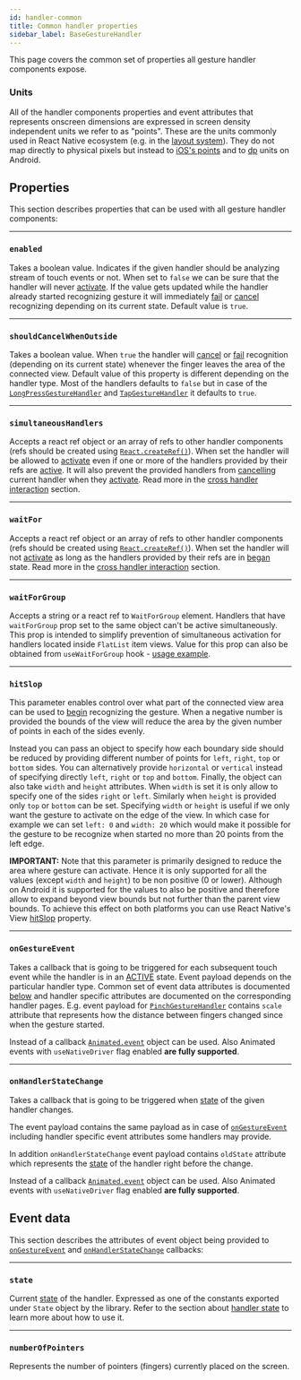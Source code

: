 ```yaml
---
id: handler-common
title: Common handler properties
sidebar_label: BaseGestureHandler
---
```


This page covers the common set of properties all gesture handler components expose.

### Units

All of the handler components properties and event attributes that represents onscreen dimensions are expressed in screen density independent units we refer to as "points".
These are the units commonly used in React Native ecosystem (e.g. in the [layout system](http://facebook.github.io/react-native/docs/flexbox.html)).
They do not map directly to physical pixels but instead to [iOS's points](https://developer.apple.com/library/content/documentation/2DDrawing/Conceptual/DrawingPrintingiOS/GraphicsDrawingOverview/GraphicsDrawingOverview.html#//apple_ref/doc/uid/TP40010156-CH14-SW7) and to [dp](https://developer.android.com/guide/topics/resources/more-resources#Dimension) units on Android.

## Properties

This section describes properties that can be used with all gesture handler components:

---
### `enabled`

Takes a boolean value.
Indicates if the given handler should be analyzing stream of touch events or not.
When set to `false` we can be sure that the handler will never [activate](state.md#active).
If the value gets updated while the handler already started recognizing gesture it will immediately [fail](state.md#failed) or [cancel](state.md#cancelled) recognizing depending on its current state.
Default value is `true`.

---
### `shouldCancelWhenOutside`

Takes a boolean value.
When `true` the handler will [cancel](state.md#cancelled) or [fail](state.md#failed) recognition (depending on its current state) whenever the finger leaves the area of the connected view.
Default value of this property is different depending on the handler type.
Most of the handlers defaults to `false` but in case of the [`LongPressGestureHandler`](handler-longpress.md) and [`TapGestureHandler`](handler-tap.md) it defaults to `true`.

---
### `simultaneousHandlers`

Accepts a react ref object or an array of refs to other handler components (refs should be created using [`React.createRef()`](https://reactjs.org/docs/refs-and-the-dom.html)). When set the handler will be allowed to [activate](state.md#active) even if one or more of the handlers provided by their refs are [active](state.md#active). It will also prevent the provided handlers from [cancelling](state.md#cancelled) current handler when they [activate](state.md#active). Read more in the [cross handler interaction](interactions.md#simultaneous-recognition) section.

---
### `waitFor`

Accepts a react ref object or an array of refs to other handler components (refs should be created using [`React.createRef()`](https://reactjs.org/docs/refs-and-the-dom.html)). When set the handler will not [activate](state.md#active) as long as the handlers provided by their refs are in [began](state.md#began) state. Read more in the [cross handler interaction](interactions.md#awaiting-other-handlers) section.

---
### `waitForGroup`

Accepts a string or a react ref to `WaitForGroup` element. Handlers that have `waitForGroup` prop set to the same object can't be active simultaneously. This prop is intended to simplify prevention of simultaneous activation for handlers located inside `FlatList` item views. Value for this prop can also be obtained from `useWaitForGroup` hook - [usage example](https://github.com/software-mansion/react-native-gesture-handler/blob/master/Example/swipeableAndWaitForGroup/index.js).

---
### `hitSlop`

This parameter enables control over what part of the connected view area can be used to [begin](state.md#began) recognizing the gesture.
When a negative number is provided the bounds of the view will reduce the area by the given number of points in each of the sides evenly.

Instead you can pass an object to specify how each boundary side should be reduced by providing different number of points for `left`, `right`, `top` or `bottom` sides.
You can alternatively provide `horizontal` or `vertical` instead of specifying directly `left`, `right` or `top` and `bottom`.
Finally, the object can also take `width` and `height` attributes.
When `width` is set it is only allow to specify one of the sides `right` or `left`.
Similarly when `height` is provided only `top` or `bottom` can be set.
Specifying `width` or `height` is useful if we only want the gesture to activate on the edge of the view. In which case for example we can set `left: 0` and `width: 20` which would make it possible for the gesture to be recognize when started no more than 20 points from the left edge.

__IMPORTANT:__ Note that this parameter is primarily designed to reduce the area where gesture can activate. Hence it is only supported for all the values (except `width` and `height`) to be non positive (0 or lower). Although on Android it is supported for the values to also be positive and therefore allow to expand beyond view bounds but not further than the parent view bounds. To achieve this effect on both platforms you can use React Native's View [hitSlop](https://facebook.github.io/react-native/docs/view.html#props) property.

---
### `onGestureEvent`

Takes a callback that is going to be triggered for each subsequent touch event while the handler is in an [ACTIVE](state.md#active) state. Event payload depends on the particular handler type. Common set of event data attributes is documented [below](#event-data) and handler specific attributes are documented on the corresponding handler pages. E.g. event payload for [`PinchGestureHandler`](handler-rotation.md#event-data) contains `scale` attribute that represents how the distance between fingers changed since when the gesture started.

Instead of a callback [`Animated.event`](https://facebook.github.io/react-native/docs/animated.html#event) object can be used. Also Animated events with `useNativeDriver` flag enabled __are fully supported__.

---
### `onHandlerStateChange`

Takes a callback that is going to be triggered when [state](state.md) of the given handler changes.

The event payload contains the same payload as in case of [`onGestureEvent`](#ongestureevent) including handler specific event attributes some handlers may provide.

In addition `onHandlerStateChange` event payload contains `oldState` attribute which represents the [state](state.md) of the handler right before the change.

Instead of a callback [`Animated.event`](https://facebook.github.io/react-native/docs/animated.html#event) object can be used. Also Animated events with `useNativeDriver` flag enabled __are fully supported__.

## Event data

This section describes the attributes of event object being provided to [`onGestureEvent`](#ongestureevent) and [`onHandlerStateChange`](#onhandlerstatechange) callbacks:

---
### `state`

Current [state](state.md) of the handler. Expressed as one of the constants exported under `State` object by the library. Refer to the section about [handler state](state.md) to learn more about how to use it.

---
### `numberOfPointers`

Represents the number of pointers (fingers) currently placed on the screen.



